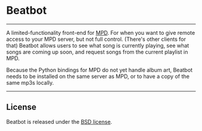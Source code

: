 # Beatbot

- - -

A limited-functionality front-end for [MPD](http://musicpd.org/). For when you
want to give remote access to your MPD server, but not full control. (There's
other clients for that) Beatbot allows users to see what song is currently
playing, see what songs are coming up soon, and request songs from the current
playlist in MPD.

Because the Python bindings for MPD do not yet handle album art, Beatbot needs
to be installed on the same server as MPD, or to have a copy of the same mp3s
locally.

- - -

## License

Beatbot is released under the [BSD license](https://opensource.org/licenses/BSD-3-Clause).
